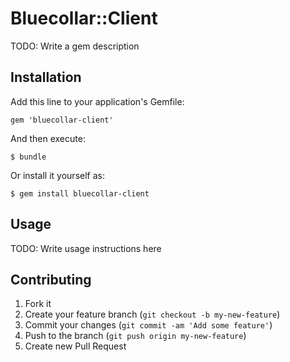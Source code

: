 # Bluecollar::Client

TODO: Write a gem description

## Installation

Add this line to your application's Gemfile:

    gem 'bluecollar-client'

And then execute:

    $ bundle

Or install it yourself as:

    $ gem install bluecollar-client

## Usage

TODO: Write usage instructions here

## Contributing

1. Fork it
2. Create your feature branch (`git checkout -b my-new-feature`)
3. Commit your changes (`git commit -am 'Add some feature'`)
4. Push to the branch (`git push origin my-new-feature`)
5. Create new Pull Request
